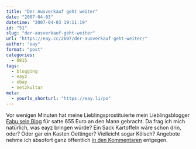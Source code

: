 ```yaml
---
title: "Der Ausverkauf geht weiter"
date: "2007-04-03"
datetime: "2007-04-03 19:11:19"
id: "51"
slug: "der-ausverkauf-geht-weiter"
url: "https://eay.cc/2007/der-ausverkauf-geht-weiter/"
author: "eay"
format: "post"
categories:
  - 0815
tags:
  - blogging
  - eayz
  - ebay
  - netzkultur
meta:
  - yourls_shorturl: "https://eay.li/po"
---
```


Vor wenigen Minuten hat meine Lieblingsprostituierte mein Lieblingsblogger [Fabu sein Blog](http://www.struktour.de/) für satte 655 Euro an den Mann gebracht. Da frag ich mich natürlich, was eayz bringen würde? Ein Sack Kartoffeln wäre schon drin, oder? Oder gar ein Kasten Oettinger? Vielleicht sogar Kölsch? Angebote nehme ich absofort ganz öffentlich [in den Kommentaren](//eay.cc/2007/der-ausverkauf-geht-weiter/) entgegen.
